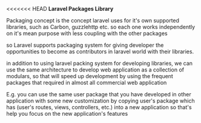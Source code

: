 <<<<<<< HEAD
**Laravel Packages Library**

Packaging concept is the concept laravel uses for it's own supported libraries, such as Carbon, guzzlehttp etc. so each one works independently on it's mean purpose with less coupling with the other packages

so Laravel supports packaging system for giving developer the opportunities to become as contributors in laravel world with their libraries.

in addition to using laravel packing system for developing libraries, we can use the same architecture to develop web application as a collection of modulars, so that will speed up development by using the frequent packages that required in almost all commercial web application

E.g. you can use the same user package that you have developed in other application with some new customization by copying user's package which has (user's routes, views, controllers, etc.) into a new application so that's help you focus on the new application's features

